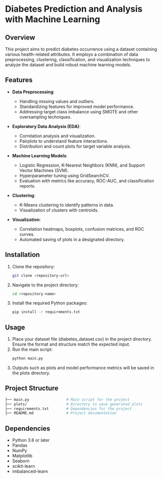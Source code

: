 # Diabetes Prediction and Analysis with Machine Learning

## Overview
This project aims to predict diabetes occurrence using a dataset containing various health-related attributes. It employs a combination of data preprocessing, clustering, classification, and visualization techniques to analyze the dataset and build robust machine learning models.

## Features
- **Data Preprocessing**:
  - Handling missing values and outliers.
  - Standardizing features for improved model performance.
  - Addressing target class imbalance using SMOTE and other oversampling techniques.
  
- **Exploratory Data Analysis (EDA)**:
  - Correlation analysis and visualization.
  - Pairplots to understand feature interactions.
  - Distribution and count plots for target variable analysis.

- **Machine Learning Models**:
  - Logistic Regression, K-Nearest Neighbors (KNN), and Support Vector Machines (SVM).
  - Hyperparameter tuning using GridSearchCV.
  - Evaluation with metrics like accuracy, ROC-AUC, and classification reports.

- **Clustering**:
  - K-Means clustering to identify patterns in data.
  - Visualization of clusters with centroids.

- **Visualization**:
  - Correlation heatmaps, boxplots, confusion matrices, and ROC curves.
  - Automated saving of plots in a designated directory.

## Installation
1. Clone the repository:
   ```bash
   git clone <repository-url>

2. Navigate to the project directory:
    ```bash
    cd <repository-name>

3. Install the required Python packages:
    ```bash
    pip install -r requirements.txt

## Usage
1. Place your dataset file (diabetes_dataset.csv) in the project directory. Ensure the format and structure match the expected input.
2. Run the main script:
    ```bash
    python main.py
3. Outputs such as plots and model performance metrics will be saved in the plots directory.

## Project Structure
  ```bash
  ├── main.py                 # Main script for the project
  ├── plots/                  # Directory to save generated plots
  ├── requirements.txt        # Dependencies for the project
  ├── README.md               # Project documentation
  ```

## Dependencies
- Python 3.8 or later
- Pandas
- NumPy
- Matplotlib
- Seaborn
- scikit-learn
- imbalanced-learn